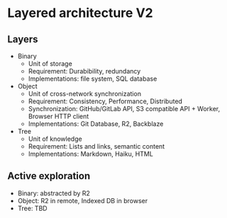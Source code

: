 # Layered architecture V2

## Layers

- Binary
  - Unit of storage
  - Requirement: Durabibility, redundancy
  - Implementations: file system, SQL database
- Object
  - Unit of cross-network synchronization
  - Requirement: Consistency, Performance, Distributed
  - Synchronization: GitHub/GitLab API, S3 compatible API + Worker, Browser HTTP client
  - Implementations: Git Database, R2, Backblaze
- Tree
  - Unit of knowledge
  - Requirement: Lists and links, semantic content
  - Implementations: Markdown, Haiku, HTML

## Active exploration

- Binary: abstracted by R2
- Object: R2 in remote, Indexed DB in browser
- Tree: TBD
